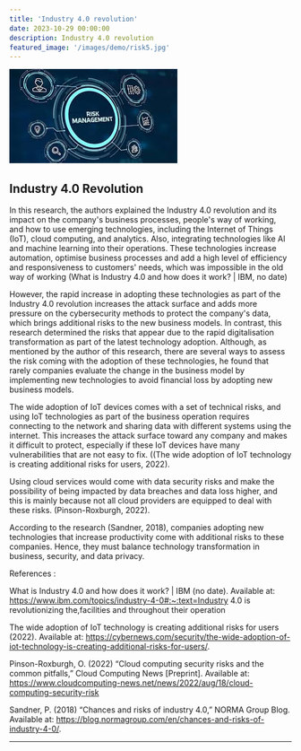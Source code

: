 ```yaml
---
title: 'Industry 4.0 revolution'
date: 2023-10-29 00:00:00
description: Industry 4.0 revolution
featured_image: '/images/demo/risk5.jpg'
---
```


![](/images/demo/risk5.jpg)

## Industry 4.0 Revolution 

In this research, the authors explained the Industry 4.0 revolution and its impact on the company's business processes, people's way of working, 
and how to use emerging technologies, including the Internet of Things (IoT), cloud computing, and analytics. Also, 
integrating technologies like AI and machine learning into their operations. These technologies increase automation, 
optimise business processes and add a high level of efficiency and responsiveness to customers' needs, which was impossible in the old way of working (What is Industry 4.0 and how does it work? | IBM, no date)

However, the rapid increase in adopting these technologies as part of the Industry 4.0 revolution increases the attack surface and adds more pressure on the cybersecurity methods to protect the company's data, 
which brings additional risks to the new business models. In contrast, this research determined the risks that appear due to the rapid digitalisation transformation as part of the latest technology adoption. 
Although, as mentioned by the author of this research, there are several ways to assess the risk coming with the adoption of these technologies, 
he found that rarely companies evaluate the change in the business model by implementing new technologies to avoid financial loss by adopting new business models.

The wide adoption of IoT devices comes with a set of technical risks, and using IoT technologies as part of the business operation requires connecting to the network and sharing data with different systems using the internet. 
This increases the attack surface toward any company and makes it difficult to protect, especially if these IoT devices have many vulnerabilities that are not easy to fix. ((The wide adoption of IoT technology is creating additional risks for users, 2022).

Using cloud services would come with data security risks and make the possibility of being impacted by data breaches and data loss higher, 
and this is mainly because not all cloud providers are equipped to deal with these risks. (Pinson-Roxburgh, 2022).

According to the research (Sandner, 2018), companies adopting new technologies that increase productivity come with additional risks to these companies. Hence, they must balance technology transformation in business, security, and data privacy.

References :

What is Industry 4.0 and how does it work? | IBM (no date). Available at: https://www.ibm.com/topics/industry-4-0#:~:text=Industry 4.0 is revolutionizing the,facilities and throughout their operation

The wide adoption of IoT technology is creating additional risks for users (2022). Available at: https://cybernews.com/security/the-wide-adoption-of-iot-technology-is-creating-additional-risks-for-users/.

Pinson-Roxburgh, O. (2022) “Cloud computing security risks and the common pitfalls,” Cloud Computing News [Preprint]. Available at: https://www.cloudcomputing-news.net/news/2022/aug/18/cloud-computing-security-risk

Sandner, P. (2018) “Chances and risks of industry 4.0,” NORMA Group Blog. Available at: https://blog.normagroup.com/en/chances-and-risks-of-industry-4-0/.

---

